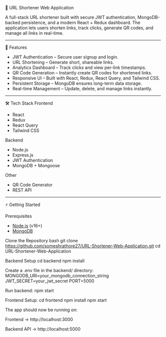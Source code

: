 🔗 URL Shortener Web Application

A full-stack URL shortener built with secure JWT authentication, MongoDB-backed persistence, and a modern React + Redux dashboard. The application lets users shorten links, track clicks, generate QR codes, and manage all links in real-time.

---

🚀 Features
- JWT Authentication – Secure user signup and login.
- URL Shortening – Generate short, shareable links.
- Analytics Dashboard – Track clicks and view per-link timestamps.
- QR Code Generation – Instantly create QR codes for shortened links.
- Responsive UI – Built with React, Redux, React Query, and Tailwind CSS.
- Persistent Storage – MongoDB ensures long-term data storage.
- Real-time Management – Update, delete, and manage links instantly.

---

🛠️ Tech Stack
Frontend
- React
- Redux
- React Query
- Tailwind CSS

Backend
- Node.js
- Express.js
- JWT Authentication
- MongoDB + Mongoose

Other
- QR Code Generator
- REST API

---

⚡ Getting Started

Prerequisites
- [Node.js](https://nodejs.org/) (v16+)
- [MongoDB](https://www.mongodb.com/)

Clone the Repository
bash
git clone https://github.com/someshrathore27/URL-Shortener-Web-Application.git
cd URL-Shortener-Web-Application 

Backend Setup 
cd backend
npm install

Create a .env file in the backend/ directory:
MONGODB_URI=your_mongodb_connection_string
JWT_SECRET=your_jwt_secret
PORT=5000

Run backend:
npm start

Frontend Setup:
cd frontend
npm install
npm start

The app should now be running on:

Frontend → http://localhost:3000

Backend API → http://localhost:5000